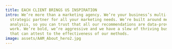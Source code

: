 ```yaml
---
title: EACH CLIENT BRINGS US INSPIRATION
intro: We’re more than a marketing agency. We’re your business’s multi-platform,
  strategic partner for all your marketing needs. We’re built around metrics and
  analysis, so you can trust that all our recommendations are data-proven to
  work. We’re bold, we’re aggressive and we have a slew of thriving businesses
  that can attest to the effectiveness of our methods.
image: assets/AAM_About_hero2.jpg
---
```

